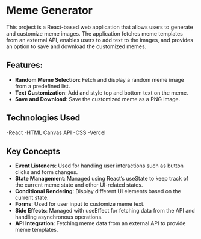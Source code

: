 # Meme Generator

This project is a React-based web application that allows users to generate and customize meme images. The application fetches meme templates from an external API, enables users to add text to the images, and provides an option to save and download the customized memes.



## Features: 
- **Random Meme Selection**: Fetch and display a random meme image from a predefined list.
- **Text Customization**: Add and style top and bottom text on the meme.
- **Save and Download**: Save the customized meme as a PNG image. 

## Technologies Used
-React
-HTML Canvas API
-CSS
-Vercel

## Key Concepts
- **Event Listeners**: Used for handling user interactions such as button clicks and form changes.
- **State Management**: Managed using React’s useState to keep track of the current meme state and other UI-related states.
- **Conditional Rendering**: Display different UI elements based on the current state.
- **Forms**: Used for user input to customize meme text.
- **Side Effects**: Managed with useEffect for fetching data from the API and handling asynchronous operations.
- **API Integration**: Fetching meme data from an external API to provide meme templates.


